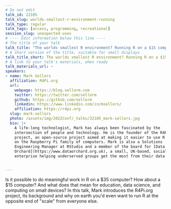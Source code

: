 ```yaml
---
# Do not edit
talk_id: 22105
talk_slug: worlds-smallest-r-environment-running
talk_type: regular
talk_tags: [access, programming, recreational]
session_slug: unexpected-uses
# ---- Edit information below this line ----
# The title of your talk
talk_title: "The worlds smallest R environment? Running R on a $15 computer."
# A short version of the title, suitable for small displays
talk_title_short: The worlds smallest R environment? Running R on a $15 computer.
# A link to your talk's materials, when ready
talk_materials_url: ~
speakers:
- name: Mark Sellors
  affiliation: R4Pi.org
  url:
    webpage: https://blog.sellorm.com
    twitter: https://twitter.com/sellorm
    github: https://github.com/sellorm
    linkedin: https://www.linkedin.com/in/msellors/
    affiliation: https://r4pi.org
  slug: mark-sellors
  photo: /assets/img/2022Conf/_talks/22105_mark-sellors.jpg
  bio: |+
    A life-long technologist, Mark has always been fascinated by the
    intersection of people and technology. He is the founder of the R4Pi
    project, an open-source project aimed at making it easier to use R
    on the Raspberry Pi family of computers. Mark is also a Solutions
    Engineering Manager at RStudio and a member of the board for [Data
    Orchard](https://www.dataorchard.org.uk), a small, UK-based, social
    enterprise helping underserved groups get the most from their data.


---
```


<!-- ABSTRACT ----
Please write abstract below. You may use simple markdown (links, code style, bold, italics)
-->

Is it possible to do meaningful work in R on a $35 computer? How about a $15
computer? And what does that mean for education, data science, and computing
on small devices? In this talk, Mark introduces the R4Pi.org project, its
background and why on earth you'd even want to run R at the opposite end of
"scale" from everyone else.
